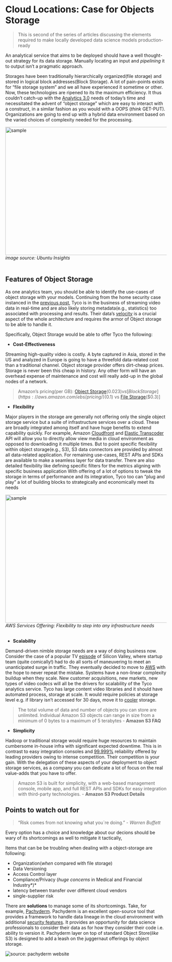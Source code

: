 # Cloud Locations: Case for Objects Storage

> This is second of the series of articles discussing the elements required to make locally developed data science models production-ready

An analytical service that aims to be deployed should have a well thought-out strategy for its data storage. Manually locating an input and *pipelining* it to output isn’t a pragmatic approach. 

Storages have been traditionally hierarchically organized(file storage) and stored in logical block addresses(Block Storage). A lot of pain-points exists for “file storage system” and we all have experienced it sometime or other. Now, these technologies are ripened to its the maximum efficiency. It thus couldn’t catch-up with the [Analytics 3.0](https://hbr.org/2013/12/analytics-30) needs of today’s time and necessitated the advent of “object storage” which are easy to interact with a construct, in a similar fashion as you would with a OOPS (*think* GET-PUT). Organizations are going to end up with a hybrid data environment based on the varied choices of complexity needed for the processing.

<div class="image">
<img src="https://d2mxuefqeaa7sj.cloudfront.net/s_26F7E84A82168715E1857F924053C6CFA04F2FDC084D14CB27C9B201D55D1E8C_1509976668036_UAS_storage_options.png" alt="sample" width="600" height="400">
  <div><i>image source: Ubuntu Insights</i></div>
</div>
<br>

## Features of Object Storage

As one analytics team, you should be able to identify the use-cases of object storage with your models.  Continuing from the home security case instanced in the [previous post](https://github.com/anuragsoni9/ProductionScale/blob/master/01-%20Intro.md),  Tyco is in the business of streaming video data in real-time and are also likely storing metadata(e.g., statistics) too associated with processing and results.  Their data’s  [velocity](https://www.forbes.com/sites/brentdykes/2017/06/28/big-data-forget-volume-and-variety-focus-on-velocity/#1a696e606f7d) is a crucial aspect of the whole architecture and requires the armor of Object storage to be able to handle it. 

Specifically, Object Storage would be able to offer Tyco the following:


- **Cost-Effectiveness** 

Streaming high-quality video is costly. A byte captured in Asia, stored in the US and analyzed in Europe is going to have a threefold data-related cost than a traditional channel. Object storage provider offers dirt-cheap prices. Storage is never been this cheap in history. Any other form will have an overhead expense of maintenance and cost will really add-up in the global nodes of a network.


> Amazon’s pricing(per GB):  [Object Storage](https://aws.amazon.com/s3/pricing/)($0.023) vs [Block Storage](https://aws.amazon.com/ebs/pricing/)($0.1) vs [File Storage](https://aws.amazon.com/efs/pricing/)($0.3)]


- **Flexibility**

Major players in the storage are generally not offering only the single object storage service but a suite of infrastructure services over a cloud. These are broadly integrated among itself and have huge benefits to extend capability quickly. For example, Amazon [Cloudfront](http://docs.aws.amazon.com/AmazonCloudFront/latest/DeveloperGuide/TutorialStreamingJWPlayer.html) and [Elastic Transcoder](https://aws.amazon.com/elastictranscoder/) API will allow you to directly allow view media in cloud environment as opposed to downloading it multiple times.
But to point specific flexibility within object storage(e.g., S3), S3 data connectors are provided by almost all data-related application. For remaining use-cases, REST APIs and SDKs are available to make a seamless layer for data transfer. There are also detailed flexibility like  defining specific filters for the metrics aligning with specific business application
With offering of a lot of options to tweak the storage in terms of performance and its integration, Tyco too can “plug and play” a lot of building blocks to strategically and economically meet its needs

<div class="image">
<img src="https://d2mxuefqeaa7sj.cloudfront.net/s_26F7E84A82168715E1857F924053C6CFA04F2FDC084D14CB27C9B201D55D1E8C_1509988277683_image.png" alt="sample" width="600" height="400">
  <div><i>AWS Services Offering: Flexibility to step into any infrastructure needs</i></div>
</div>
<br>


- **Scalability**

Demand-driven nimble storage needs are a way of doing business now. Consider the case of a popular TV [episode](https://www.youtube.com/watch?v=0a2lv4IwZFY&t=6s) of Silicon Valley, where startup team (quite comically!) had to do all sorts of maneuvering to meet an unanticipated surge in traffic. They eventually decided to move to [AWS](https://www.youtube.com/watch?v=JESKjC0SzWE) with the hope to never repeat the mistake.
Systems have a non-linear complexity buildup when they scale. New customer acquisitions, new markets, new types of video codecs will all be the drivers for scalability of the Tyco analytics service. Tyco has large content video libraries and it should have  automated process, storage at scale. It would require policies at storage level e.g. if library isn’t accessed for 30 days, move it to [cooler](https://www.cloudberrylab.com/blog/amazon-s3-azure-and-google-cloud-prices-compare/) storage. 


> The total volume of data and number of objects you can store are unlimited. Individual Amazon S3 objects can range in size from a minimum of 0 bytes to a maximum of 5 terabytes - **Amazon S3 FAQ**


- **Simplicity** 

Hadoop or traditional storage would require huge resources to maintain cumbersome in-house infra with significant expected downtime. This is in contrast to easy integration consoles and  [99.999%](http://www.zdnet.com/article/the-race-to-99-999-percent-uptime-3tera-ups-the-cloud-sla-ante/) reliability offered by leading providers owing to intense competition. Their competition is your gain. With the delegation of these aspects of your deployment to object storage services, as a company you can dedicate a lot of focus on the real value-adds that you have to offer.


>  Amazon S3 is built for simplicity, with a web-based management console, mobile app, and full REST APIs and SDKs for easy integration with third-party technologies. - **Amazon S3 Product Details**



## Points to watch out for

> “Risk comes from not knowing what you`re doing.” - *Warren Buffett*

Every option has a choice and knowledge about our decions should be wary of its shortcomings as well to mitigate it tactically, 

Items that can be be troubling when dealing with a object-storage are following:

- Organization(*when* compared with file storage)
- Data Versioning
- Access Control layer
- Compliance/Privacy (*huge concerns* in Medical and Financial Industry*)*
- latency between transfer over different cloud vendors
- single-supplier risk

There are **solutions** to manage some of its shortcomings. Take, for example, [Pachyderm](http://pachyderm.io/). Pachyderm is an excellent open-source tool that provides a framework to handle data lineage in the cloud environment with additional [security features](http://pachyderm.readthedocs.io/en/latest/enterprise/auth.html). It provides an opportunity for data science professionals to consider their data as for how they consider their code i.e. ability to version it. Pachyderm layer on top of standard Object Store(*like* S3) is designed to add a leash on the juggernaut offerings by object storage. 


![source: pachyderm website](https://d2mxuefqeaa7sj.cloudfront.net/s_26F7E84A82168715E1857F924053C6CFA04F2FDC084D14CB27C9B201D55D1E8C_1509979551595_enterprise.png)



